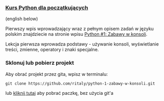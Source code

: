 ### [Kurs Python dla początkujących](https://www.flynerd.pl/tag/python-kurs)
(english below)

Pierwszy wpis wprowadzający wraz z pełnym opisem zadań w języku polskim znajdziecie na stronie wpisu [Python #1: Zabawy w konsoli](https://www.flynerd.pl/2017/01/python-1-zabawy-w-konsoli.html). 

Lekcja pierwsza wprowadza podstawy - używanie konsoli, wyświetlanie treści, zmienne, operatory i znaki specjalne.


### Sklonuj lub pobierz projekt

Aby obrać projekt przez gita, wpisz w terminalu:

```
git clone https://github.com/ritaly/python-1-zabawy-w-konsoli.git
```

lub [kliknij tutaj](https://github.com/ritaly/python-1-zabawy-w-konsoli/archive/master.zip) aby pobrać paczkę, bez użycia git'a


